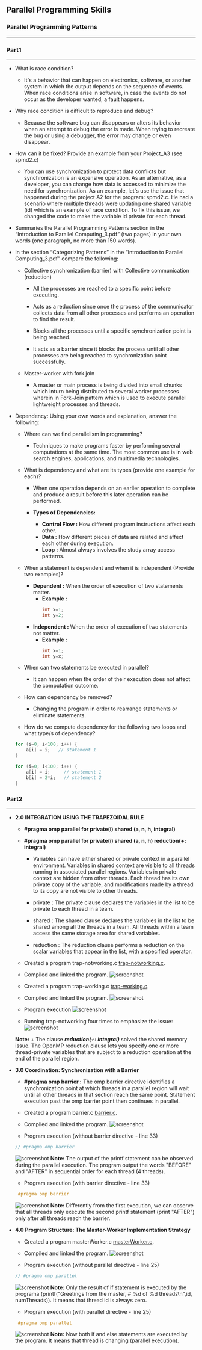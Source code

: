 ## **Parallel Programming Skills**
### Parallel Programming Patterns
____

### **Part1**
___

+ What is race condition?

    + It's a behavior that can happen on electronics, software, or another system in which the output depends on the sequence of events. When race conditions arise in software, in case the events do not occur as the developer wanted, a fault happens.

+ Why race condition is difficult to reproduce and debug?
    + Because the software bug can disappears or alters its behavior when an attempt to debug the error is made. When trying to recreate the bug or using a debugger, the error may change or even disappear.

+ How can it be fixed? Provide an example from your Project_A3 (see spmd2.c)
    + You can use synchronization to protect data conflicts but synchronization is an expensive operation. As an alternative, as a developer, you can change how data is accessed to minimize the need for synchronization. As an example, let's use the issue that happened during the project A2 for the program: spmd2.c. He had a scenario where multiple threads were updating one shared variable (id) which is an example of race condition. To fix this issue, we changed the code to make the variable id private for each thread.

+ Summaries the Parallel Programming Patterns section in the “Introduction to Parallel Computing_3.pdf” (two pages) in your own words (one paragraph, no more than 150
words).

+ In the section “Categorizing Patterns” in the “Introduction to Parallel Computing_3.pdf” compare the following:

    + Collective synchronization (barrier) with Collective communication (reduction)
        + All the processes are reached to a specific point before executing. 

        + Acts as a reduction since once the process of the communicator collects data from all other processes and performs an operation to find the result. 

        + Blocks all the processes until a specific synchronization point is being reached.

        + It acts as a barrier since it blocks the process until all other processes are being reached to synchronization point successfully.

    + Master-worker with fork join
        + A master or main process is being divided into small chunks which inturn being distributed to several worker processes wherein in Fork-Join pattern which is used to execute parallel lightweight processes and threads.

+ Dependency: Using your own words and explanation, answer the following:

    + Where can we find parallelism in programming?
        + Techniques to make programs faster by performing several computations at the same time. The most common use is in web search engines, applications, and multimedia technologies.        

    + What is dependency and what are its types (provide one example for each)?
        + When one operation depends on an earlier operation to complete and produce a result before this later operation can be performed.

        + **Types of Dependencies:** 
            + **Control Flow :** How different program instructions affect each other.
            + **Data :** How different pieces of data are related and affect each other during execution.
            + **Loop :** Almost always involves the study array access patterns.

    + When a statement is dependent and when it is independent (Provide two examples)?
        + **Dependent :** When the order of execution of two statements matter.
            + **Example :**
                ```c
                int x=1;
                int y=2;
                ```
        + **Independent :** When the order of execution of two statements not matter.
            + **Example :**
                ```c
                int x=1;
                int y=x;
                ```
    + When can two statements be executed in parallel?
        + It can happen when the order of their execution does not affect the computation outcome. 

    + How can dependency be removed?
        + Changing the program in order to rearrange statements or eliminate statements.

    + How do we compute dependency for the following two loops and what type/s of dependency?

    ```c
    for (i=0; i<100; i++) {        
        a[i] = i;   // statement 1
    }
    ```

    ```c
    for (i=0; i<100; i++) {
        a[i] = i;     // statement 1
        b[i] = 2*i;   // statement 2
    }
    ```


### **Part2**
___
+ **2.0 INTEGRATION USING THE TRAPEZOIDAL RULE**
    + **#pragma omp parallel for private(i) shared (a, n, h, integral)**
    + **#pragma omp parallel for private(i) shared (a, n, h) reduction(+: integral)** 
        + Variables can have either shared or private context in a parallel environment. Variables in shared context are visible to all threads running in associated parallel regions. Variables in private context are hidden from other threads. Each thread has its own private copy of the variable, and modifications made by a thread to its copy are not visible to other threads.

        + private : The private clause declares the variables in the list to be private to each thread in a team.

        + shared : The shared clause declares the variables in the list to be shared among all the threads in a team. All threads within a team access the same storage area for shared variables.

        + reduction : The reduction clause performs a reduction on the scalar variables that appear in the list, with a specified operator.     


    + Created a program trap-notworking.c [trap-notworking.c](trap-notworking.c).

    + Compiled and linked the program.
    ![screenshot](resources/screen1.png)

    + Created a program trap-working.c [trap-working.c](trap-working.c).

    + Compiled and linked the program.
    ![screenshot](resources/screen2.png)

    + Program execution
    ![screenshot](resources/screen3.png)

    + Running trap-notworking four times to emphasize the issue:
    ![screenshot](resources/screen4.png)

    **Note:**
        + The clause ***reduction(+: integral)*** solved the shared memory issue. The OpenMP reduction clause lets you specify one or more thread-private variables that are subject to a reduction operation at the end of the parallel region.


+ **3.0 Coordination: Synchronization with a Barrier**
    + **#pragma omp barrier :** The omp barrier directive identifies a synchronization point at which threads in a parallel region will wait until all other threads in that section reach the same point. Statement execution past the omp barrier point then continues in parallel.

    + Created a program barrier.c [barrier.c](barrier.c).

    + Compiled and linked the program.
    ![screenshot](resources/screen5.png)

     + Program execution (without barrier directive - line 33)
     ```c
     // #pragma omp barrier
     ```
    ![screenshot](resources/screen6.png)
    **Note:** The output of the printf statement can be observed during the parallel execution. The program output the words "BEFORE" and "AFTER" in sequential order for each thread (4 threads).

     + Program execution (with barrier directive - line 33)
     ```c
      #pragma omp barrier
     ```

    ![screenshot](resources/screen7.png)
    **Note:** Differently from the first execution, we can observe that all threads only execute the second printf statement (print "AFTER") only after all threads reach the barrier.

+ **4.0 Program Structure: The Master-Worker Implementation Strategy**
    + Created a program masterWorker.c [masterWorker.c](masterWorker.c).

    + Compiled and linked the program.
    ![screenshot](resources/screen8.png)

     + Program execution (without parallel directive - line 25)
     ```c
     // #pragma omp parallel
     ```
     ![screenshot](resources/screen9.png)
     **Note:** Only the result of if statement is executed by the programa (printf("Greetings from the master, # %d of %d threads\n",id, numThreads)). It means that thread id is always zero.

     + Program execution (with parallel directive - line 25)
     ```c
      #pragma omp parallel
     ```
     ![screenshot](resources/screen10.png)
     **Note:** Now both if and else statements are executed by the program. It means that thread is changing (parallel execution).







 

